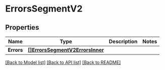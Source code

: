 # ErrorsSegmentV2

## Properties

Name | Type | Description | Notes
------------ | ------------- | ------------- | -------------
**Errors** | [**[]ErrorsSegmentV2ErrorsInner**](ErrorsSegmentV2ErrorsInner.md) |  |

[[Back to Model list]](../README.md#documentation-for-models) [[Back to API list]](../README.md#documentation-for-api-endpoints) [[Back to README]](../README.md)


